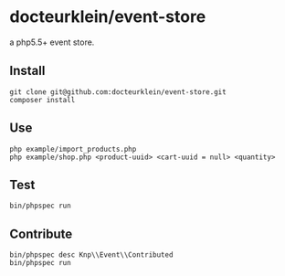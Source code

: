 docteurklein/event-store
========================

a php5.5+ event store.


Install
-------

    git clone git@github.com:docteurklein/event-store.git
    composer install


Use
---

    php example/import_products.php
    php example/shop.php <product-uuid> <cart-uuid = null> <quantity>


Test
----

    bin/phpspec run


Contribute
----------

    bin/phpspec desc Knp\\Event\\Contributed
    bin/phpspec run

